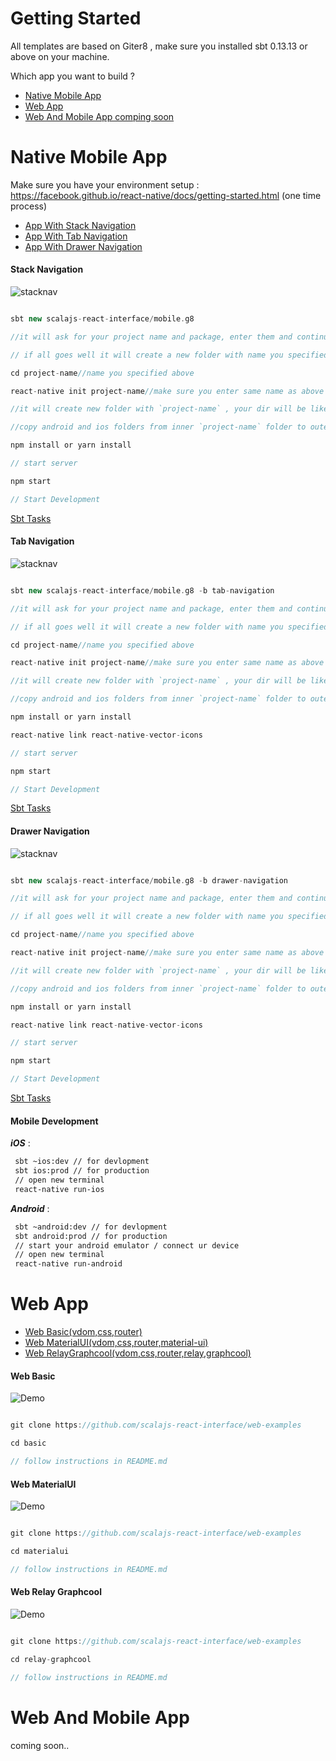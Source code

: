# Getting Started

All templates are based on Giter8 , make sure you installed sbt 0.13.13 or above on your machine.

Which app you want to build ? 

- [Native Mobile App](#native-mobile-app)
- [Web App](#web-app)
- [Web And Mobile App comping soon](#web-and-mobile-app)




# Native Mobile App

Make sure you have your environment setup : https://facebook.github.io/react-native/docs/getting-started.html (one time process)


- [App With Stack Navigation](#stack-navigation)
- [App With Tab Navigation](#tab-navigation)
- [App With Drawer Navigation](#drawer-navigation)


#### Stack Navigation

![stacknav](stacknav.gif)


```scala

sbt new scalajs-react-interface/mobile.g8

//it will ask for your project name and package, enter them and continue

// if all goes well it will create a new folder with name you specified above

cd project-name//name you specified above

react-native init project-name//make sure you enter same name as above

//it will create new folder with `project-name` , your dir will be like `project-name`/`project-name`.

//copy android and ios folders from inner `project-name` folder to outer `project-name` folder and then delete inner `project-name` folder.

npm install or yarn install

// start server 

npm start

// Start Development

```
[Sbt Tasks](#mobile-development)


#### Tab Navigation

![stacknav](tabnav.gif)


```scala

sbt new scalajs-react-interface/mobile.g8 -b tab-navigation

//it will ask for your project name and package, enter them and continue

// if all goes well it will create a new folder with name you specified above

cd project-name//name you specified above

react-native init project-name//make sure you enter same name as above

//it will create new folder with `project-name` , your dir will be like `project-name`/`project-name`.

//copy android and ios folders from inner `project-name` folder to outer `project-name` folder and then delete inner `project-name` folder.

npm install or yarn install

react-native link react-native-vector-icons

// start server

npm start

// Start Development

```
[Sbt Tasks](#mobile-development)


#### Drawer Navigation

![stacknav](drawernav.gif)


```scala

sbt new scalajs-react-interface/mobile.g8 -b drawer-navigation

//it will ask for your project name and package, enter them and continue

// if all goes well it will create a new folder with name you specified above

cd project-name//name you specified above

react-native init project-name//make sure you enter same name as above

//it will create new folder with `project-name` , your dir will be like `project-name`/`project-name`.

//copy android and ios folders from inner `project-name` folder to outer `project-name` folder and then delete inner `project-name` folder.

npm install or yarn install

react-native link react-native-vector-icons

// start server

npm start

// Start Development

```
[Sbt Tasks](#mobile-development)





#### Mobile Development

***iOS*** :

```sh
 sbt ~ios:dev // for devlopment
 sbt ios:prod // for production
 // open new terminal
 react-native run-ios
```

***Android*** :

```sh
 sbt ~android:dev // for devlopment
 sbt android:prod // for production
 // start your android emulator / connect ur device
 // open new terminal
 react-native run-android
```

# Web App

- [Web Basic(vdom,css,router)](#web-basic)
- [Web MaterialUI(vdom,css,router,material-ui)](#web-materialui)
- [Web RelayGraphcool(vdom,css,router,relay,graphcool)](#web-relay-graphcool)

#### Web Basic 

![Demo](web-basic.gif)


```scala

git clone https://github.com/scalajs-react-interface/web-examples

cd basic 

// follow instructions in README.md

```

#### Web MaterialUI 

![Demo](web-mui.gif)


```scala

git clone https://github.com/scalajs-react-interface/web-examples

cd materialui 

// follow instructions in README.md

```

#### Web Relay Graphcool 

![Demo](web-relay.gif)


```scala

git clone https://github.com/scalajs-react-interface/web-examples

cd relay-graphcool 

// follow instructions in README.md

```


# Web And Mobile App

coming soon..

